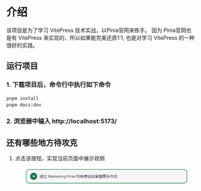 
# 介绍

该项目是为了学习 VitePress 技术实战，以Pinia官网来练手。 因为 Pinia官网也是有 VitePress 来实现的，所以如果能完美还原1:1, 也是对学习 VitePress 的一种很好的实践。


## 运行项目

### 1. 下载项目后，命令行中执行如下命令
```bash
pnpm install
pnpm docs:dev
```

### 2. 浏览器中输入  http://localhost:5173/

## 还有哪些地方待攻克

1. 点击该按钮，实现当前页面中展示视频

   ![img.png](images/img.png)